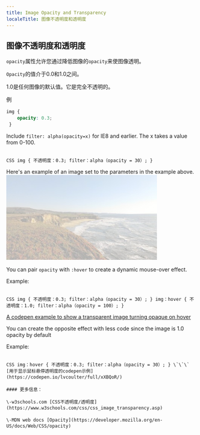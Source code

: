 ```yaml
---
title: Image Opacity and Transparency
localeTitle: 图像不透明度和透明度
---
```

## 图像不透明度和透明度

`opacity`属性允许您通过降低图像的`opacity`来使图像透明。

`Opacity`的值介于0.0和1.0之间。

1.0是任何图像的默认值。它是完全不透明的。

例

```css
img { 
    opacity: 0.3; 
 } 
 ``` 
 
 Include ```filter: alpha(opacity=x)``` for IE8 and earlier. The x takes a value from 0-100. 
```

CSS img { 不透明度：0.3; filter：alpha（opacity = 30）; }
```
Here's an example of an image set to the parameters in the example above. 
 ![image at 30% opacity](https://github.com/lvcoulter/images/blob/master/Opacity30percent.jpg?raw=true) 
 
 
 You can pair ```opacity``` with ```:hover``` to create a dynamic mouse-over effect. 
 
 Example: 
```

CSS img { 不透明度：0.3; filter：alpha（opacity = 30）; } img：hover { 不透明度：1.0; filter：alpha（opacity = 100）; }
```
[A codepen example to show a transparent image turning opaque on hover](https://codepen.io/lvcoulter/full/JrzxXa/) 
 <!--I cannot figure out how to embed a Codepen. I would really like to know--> 
 
 You can create the opposite effect with less code since the image is 1.0 opacity by default 
 
 Example: 
```

CSS img：hover { 不透明度：0.3; filter：alpha（opacity = 30）; } \`\`\` [用于显示鼠标悬停透明度的codepen示例](https://codepen.io/lvcoulter/full/xXBQoR/)

#### 更多信息：

\-w3schools.com [CSS不透明度/透明度](https://www.w3schools.com/css/css_image_transparency.asp)

\-MDN web docs [Opacity](https://developer.mozilla.org/en-US/docs/Web/CSS/opacity)